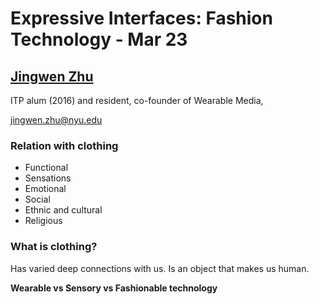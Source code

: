 # Expressive Interfaces: Fashion Technology - Mar 23

## [Jingwen Zhu](http://www.jingwen-zhu.com/)
ITP alum (2016) and resident,
co-founder of Wearable Media,

  jingwen.zhu@nyu.edu


### Relation with clothing
- Functional
- Sensations
- Emotional
- Social
- Ethnic and cultural
- Religious


### What is clothing?
Has varied deep connections with us. Is an object that makes us human.

**Wearable vs Sensory vs Fashionable technology**
